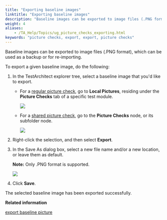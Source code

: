 ```yaml
--- 
title: "Exporting baseline images"
linktitle: "Exporting baseline images"
description: "Baseline images can be exported to image files (.PNG format), which can be used as a backup or for re-importing."
weight: 4
aliases: 
    - /TA_Help/Topics/ug_picture_checks_exporting.html
keywords: "picture checks, export, export, picture checks"
---
```


Baseline images can be exported to image files \(.PNG format\), which can be used as a backup or for re-importing.

To export a given baseline image, do the following:

1.  In the TestArchitect explorer tree, select a baseline image that you'd like to export.

    -   For a [regular picture check](/TA_Help/Topics/Projects_and_tests_picture_check.html#li_Regular_picture_check), go to **Local Pictures**, residing under the **Picture Checks** tab of a specific test module.

        ![](/images/TA_Help/Images/export_regular_baseline_image.png)

    -   For a [shared picture check](/TA_Help/Topics/Projects_and_tests_picture_check.html#li_Regular_picture_check), go to the **Picture Checks** node, or its subfolder node.

        ![](/images/TA_Help/Images/export_shared_baseline_image.png)

2.  Right-click the selection, and then select **Export**.

3.  In the Save As dialog box, select a new file name and/or a new location, or leave them as default.

    **Note:** Only .PNG format is supported.

    ![](/images/TA_Help/Images/export_picture_check_save_as_dlg.png)

4.  Click **Save**.


The selected baseline image has been exported successfully.


**Related information**  


[export baseline picture](/TA_Automation/Topics/bia_export_baseline_picture.html)

